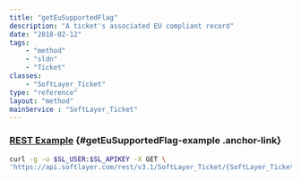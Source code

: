 ```yaml
---
title: "getEuSupportedFlag"
description: "A ticket's associated EU compliant record"
date: "2018-02-12"
tags:
    - "method"
    - "sldn"
    - "Ticket"
classes:
    - "SoftLayer_Ticket"
type: "reference"
layout: "method"
mainService : "SoftLayer_Ticket"
---
```


### [REST Example](#getEuSupportedFlag-example) <a href="/article/rest/"><i class="fas fa-question"></i></a> {#getEuSupportedFlag-example .anchor-link} 
```bash
curl -g -u $SL_USER:$SL_APIKEY -X GET \
'https://api.softlayer.com/rest/v3.1/SoftLayer_Ticket/{SoftLayer_TicketID}/getEuSupportedFlag'
```
